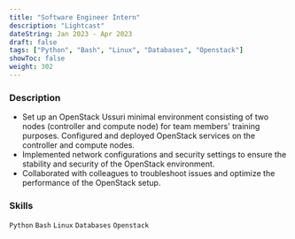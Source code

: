 ```yaml
---
title: "Software Engineer Intern"
description: "Lightcast"
dateString: Jan 2023 - Apr 2023
draft: false
tags: ["Python", "Bash", "Linux", "Databases", "Openstack"]
showToc: false
weight: 302
--- 
```


### Description

- Set up an OpenStack Ussuri minimal environment consisting of two nodes (controller and compute node) for team members' training purposes.
Configured and deployed OpenStack services on the controller and compute nodes.
- Implemented network configurations and security settings to ensure the stability and security of the OpenStack environment.
- Collaborated with colleagues to troubleshoot issues and optimize the performance of the OpenStack setup.

### Skills

`Python` `Bash` `Linux` `Databases` `Openstack`
